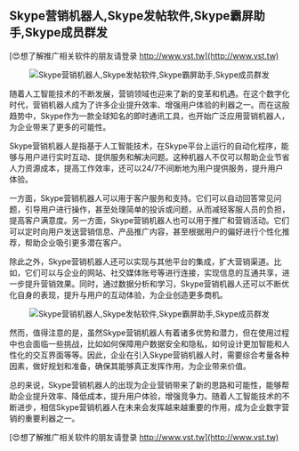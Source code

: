 ## **Skype营销机器人,Skype发帖软件,Skype霸屏助手,Skype成员群发**

[😍想了解推广相关软件的朋友请登录 http://www.vst.tw](http://www.vst.tw)

 <center><img src="https://vst.tw/MP4/tuiguang/png/5.png" alt="Skype营销机器人,Skype发帖软件,Skype霸屏助手,Skype成员群发"></center>

随着人工智能技术的不断发展，营销领域也迎来了新的变革和机遇。在这个数字化时代，营销机器人成为了许多企业提升效率、增强用户体验的利器之一。而在这股趋势中，Skype作为一款全球知名的即时通讯工具，也开始广泛应用营销机器人，为企业带来了更多的可能性。

Skype营销机器人是指基于人工智能技术，在Skype平台上运行的自动化程序，能够与用户进行实时互动、提供服务和解决问题。这种机器人不仅可以帮助企业节省人力资源成本，提高工作效率，还可以24/7不间断地为用户提供服务，提升用户体验。

一方面，Skype营销机器人可以用于客户服务和支持。它们可以自动回答常见问题，引导用户进行操作，甚至处理简单的投诉或问题，从而减轻客服人员的负担，提高客户满意度。另一方面，Skype营销机器人也可以用于推广和营销活动。它们可以定时向用户发送营销信息、产品推广内容，甚至根据用户的偏好进行个性化推荐，帮助企业吸引更多潜在客户。

除此之外，Skype营销机器人还可以实现与其他平台的集成，扩大营销渠道。比如，它们可以与企业的网站、社交媒体账号等进行连接，实现信息的互通共享，进一步提升营销效果。同时，通过数据分析和学习，Skype营销机器人还可以不断优化自身的表现，提升与用户的互动体验，为企业创造更多商机。

 <center><img src="https://vst.tw/MP4/tuiguang/png/8.png" alt="Skype营销机器人,Skype发帖软件,Skype霸屏助手,Skype成员群发"></center>

然而，值得注意的是，虽然Skype营销机器人有着诸多优势和潜力，但在使用过程中也会面临一些挑战，比如如何保障用户数据安全和隐私，如何设计更加智能和人性化的交互界面等等。因此，企业在引入Skype营销机器人时，需要综合考量各种因素，做好规划和准备，确保其能够真正发挥作用，为企业带来价值。

总的来说，Skype营销机器人的出现为企业营销带来了新的思路和可能性，能够帮助企业提升效率、降低成本，提升用户体验，增强竞争力。随着人工智能技术的不断进步，相信Skype营销机器人在未来会发挥越来越重要的作用，成为企业数字营销的重要利器之一。

[😍想了解推广相关软件的朋友请登录 http://www.vst.tw](http://www.vst.tw)



